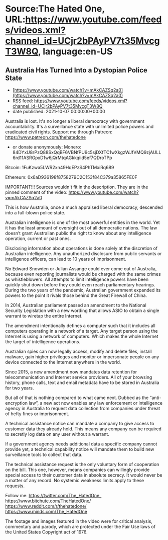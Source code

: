 # Source:The Hated One, URL:https://www.youtube.com/feeds/videos.xml?channel_id=UCjr2bPAyPV7t35MvcgT3W8Q, language:en-US

## Australia Has Turned Into a Dystopian Police State
 - [https://www.youtube.com/watch?v=mAkCAZSq2a0](https://www.youtube.com/watch?v=mAkCAZSq2a0)
 - RSS feed: https://www.youtube.com/feeds/videos.xml?channel_id=UCjr2bPAyPV7t35MvcgT3W8Q
 - date published: 2021-10-07 00:00:00+00:00

Australia is lost. It's no longer a liberal democracy with government accountability. It's a surveillance state with unlimited police powers and eradicated civil rights.
Support me through Patreon: https://www.patreon.com/thehatedone 
- or donate anonymously:
Monero:
84DYxU8rPzQ88SxQqBF6VBNfPU9c5sjDXfTC1wXkgzWJfVMQ9zjAULL6rd11ASRGpxD1w6jQrMtqAGkkqiid5ef7QDroTPp

Bitcoin: 
1FuKzwa5LWR2xn49HqEPzS4PhTMxiRq689

Ethereum:
0x6aD936198f8758279C2C153f84C379a35865FE0F

IMPORTANT!!!
Sources wouldn't fit in the description. They are in the pinned comment of the video: https://www.youtube.com/watch?v=mAkCAZSq2a0

This is how Australia, once a much appraised liberal democracy, descended into a full-blown police state. 

Australian intelligence is one of the most powerful entities in the world. Yet it has the least amount of oversight out of all democratic nations. The law doesn’t grant Australian public the right to know about any intelligence operation, current or past ones. 

Disclosing information about operations is done solely at the discretion of Australian intelligence. Any unauthorized disclosure from public servants or intelligence officers, can lead to 10 years of imprisonment.  

No Edward Snowden or Julian Assange could ever come out of Australia, because even reporting journalists would be charged with the same crimes as whistleblowers. All attempts to limit intelligence powers have been quickly shut down before they could even reach parliamentary hearings. During the two years of the pandemic, Australian government expanded its powers to the point it rivals those behind the Great Firewall of China. 

In 2014, Australian parliament passed an amendment to the National Security Legislation with a new wording that allows ASIO to obtain a single warrant to wiretap the entire Internet. 

The amendment intentionally defines a computer such that it includes all computers operating in a network of a target. Any target person using the Internet is using a network of computers. Which makes the whole Internet the target of intelligence operations. 

Australian spies can now legally access, modify and delete files, install malware, gain higher privileges and monitor or impersonate people on any device connected to the Internet anywhere in the world. 

Since 2015, a new amendment now mandates data retention for telecommunication and Internet service providers. All of your browsing history, phone calls, text and email metadata have to be stored in Australia for two years. 

But all of that is nothing compared to what came next. Dubbed as the “anti-encryption law”, a new act now enables any law enforcement or intelligence agency in Australia to request data collection from companies under threat of hefty fines or imprisonment. 

A technical assistance notice can mandate a company to give access to customer data they already hold. This means any company can be required to secretly log data on any user without a warrant.

If a government agency needs additional data a specific company cannot provide yet, a technical capability notice will mandate them to build new surveillance tools to collect that data. 

The technical assistance request is the only voluntary form of cooperation on the bill. This one, however, means companies can willingly provide special access to their customer data in absolute secrecy. It would never be a matter of any record. No systemic weakness limits apply to these requests.



Follow me:
https://twitter.com/The_HatedOne_
https://www.bitchute.com/TheHatedOne/
https://www.reddit.com/r/thehatedone/
https://www.minds.com/The_HatedOne

The footage and images featured in the video were for critical analysis, commentary and parody, which are protected under the Fair Use laws of the United States Copyright act of 1976.

